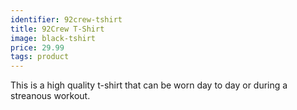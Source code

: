 ```yaml
---
identifier: 92crew-tshirt
title: 92Crew T-Shirt
image: black-tshirt
price: 29.99
tags: product
---
```

This is a high quality t-shirt that can be worn day to day or during a streanous workout.
